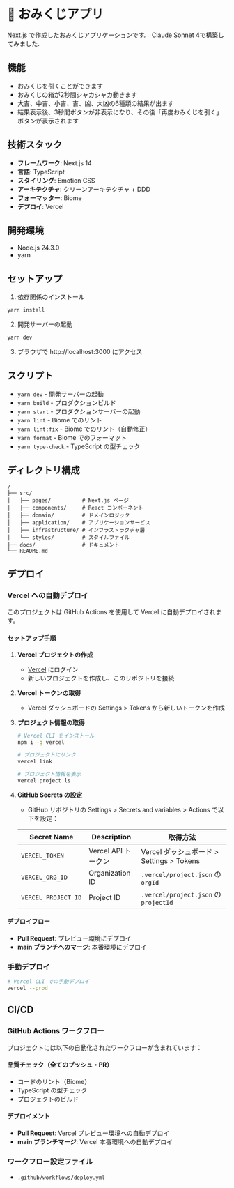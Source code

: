 # 🎋 おみくじアプリ

Next.js で作成したおみくじアプリケーションです。
Claude Sonnet 4で構築してみました.

## 機能

- おみくじを引くことができます
- おみくじの箱が2秒間シャカシャカ動きます
- 大吉、中吉、小吉、吉、凶、大凶の6種類の結果が出ます
- 結果表示後、3秒間ボタンが非表示になり、その後「再度おみくじを引く」ボタンが表示されます

## 技術スタック

- **フレームワーク**: Next.js 14
- **言語**: TypeScript
- **スタイリング**: Emotion CSS
- **アーキテクチャ**: クリーンアーキテクチャ + DDD
- **フォーマッター**: Biome
- **デプロイ**: Vercel

## 開発環境

- Node.js 24.3.0
- yarn

## セットアップ

1. 依存関係のインストール
```bash
yarn install
```

2. 開発サーバーの起動
```bash
yarn dev
```

3. ブラウザで http://localhost:3000 にアクセス

## スクリプト

- `yarn dev` - 開発サーバーの起動
- `yarn build` - プロダクションビルド
- `yarn start` - プロダクションサーバーの起動
- `yarn lint` - Biome でのリント
- `yarn lint:fix` - Biome でのリント（自動修正）
- `yarn format` - Biome でのフォーマット
- `yarn type-check` - TypeScript の型チェック

## ディレクトリ構成

```
/
├── src/
│   ├── pages/          # Next.js ページ
│   ├── components/     # React コンポーネント
│   ├── domain/         # ドメインロジック
│   ├── application/    # アプリケーションサービス
│   ├── infrastructure/ # インフラストラクチャ層
│   └── styles/         # スタイルファイル
├── docs/               # ドキュメント
└── README.md
```

## デプロイ

### Vercel への自動デプロイ

このプロジェクトは GitHub Actions を使用して Vercel に自動デプロイされます。

#### セットアップ手順

1. **Vercel プロジェクトの作成**
   - [Vercel](https://vercel.com) にログイン
   - 新しいプロジェクトを作成し、このリポジトリを接続

2. **Vercel トークンの取得**
   - Vercel ダッシュボードの Settings > Tokens から新しいトークンを作成

3. **プロジェクト情報の取得**
   ```bash
   # Vercel CLI をインストール
   npm i -g vercel
   
   # プロジェクトにリンク
   vercel link
   
   # プロジェクト情報を表示
   vercel project ls
   ```

4. **GitHub Secrets の設定**
   - GitHub リポジトリの Settings > Secrets and variables > Actions で以下を設定：
   
   | Secret Name | Description | 取得方法 |
   |-------------|-------------|----------|
   | `VERCEL_TOKEN` | Vercel API トークン | Vercel ダッシュボード > Settings > Tokens |
   | `VERCEL_ORG_ID` | Organization ID | `.vercel/project.json` の `orgId` |
   | `VERCEL_PROJECT_ID` | Project ID | `.vercel/project.json` の `projectId` |

#### デプロイフロー

- **Pull Request**: プレビュー環境にデプロイ
- **main ブランチへのマージ**: 本番環境にデプロイ

### 手動デプロイ

```bash
# Vercel CLI での手動デプロイ
vercel --prod
```

## CI/CD

### GitHub Actions ワークフロー

プロジェクトには以下の自動化されたワークフローが含まれています：

#### 品質チェック（全てのプッシュ・PR）
- コードのリント（Biome）
- TypeScript の型チェック
- プロジェクトのビルド

#### デプロイメント
- **Pull Request**: Vercel プレビュー環境への自動デプロイ
- **main ブランチマージ**: Vercel 本番環境への自動デプロイ

### ワークフロー設定ファイル
- `.github/workflows/deploy.yml`
